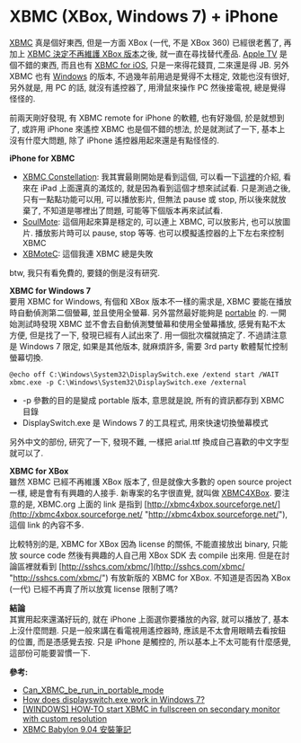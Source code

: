 # XBMC (XBox, Windows 7) + iPhone


  
[XBMC](http://xbmc.org/) 真是個好東西, 但是一方面 XBox (一代, 不是 XBox 360) 已經很老舊了, 再加上 [XBMC 決定不再維護 XBox 版本](http://xbmc.org/theuni/2010/05/27/farewell-xbox/)之後, 就一直在尋找替代產品. [Apple TV](http://www.apple.com/appletv/) 是個不錯的東西, 而且也有 [XBMC for iOS](http://wiki.xbmc.org/?title=XBMC_for_Mac_on_Apple_TV), 只是一來得花錢買, 二來還是得 JB. 另外 XBMC 也有 [Windows](http://xbmc.org/download/) 的版本, 不過幾年前用過是覺得不太穩定, 效能也沒有很好, 另外就是, 用 PC 的話, 就沒有遙控器了, 用滑鼠來操作 PC 然後接電視, 總是覺得怪怪的.  
  
前兩天剛好發現, 有 XBMC remote for iPhone 的軟體, 也有好幾個, 於是就想到了, 或許用 iPhone 來遙控 XBMC 也是個不錯的想法, 於是就測試了一下, 基本上沒有什麼大問題, 除了 iPhone 遙控器用起來還是有點怪怪的.  
  
  
  
**iPhone for XBMC**  

*   [XBMC Constellation](http://itunes.apple.com/app/xbmc-constellation/id437807301): 我其實最剛開始是看到這個, 可以看一下[這裡](http://forum.xbmc.org/showthread.php?t=104567)的介紹, 看來在 iPad 上面還真的滿炫的, 就是因為看到這個才想來試試看. 只是測過之後, 只有一點點功能可以用, 可以播放影片, 但無法 pause 或 stop, 所以後來就放棄了, 不知道是哪裡出了問題, 可能等下個版本再來試試看.
*   [SoulMote](http://itunes.apple.com/us/app/soulmote/id424477236): 這個用起來算是穩定的, 可以連上 XBMC, 可以放影片, 也可以放圖片. 播放影片時可以 pause, stop 等等. 也可以模擬遙控器的上下左右來控制 XBMC
*   [XBMoteC](http://itunes.apple.com/us/app/xbmotec/id386296182): 這個我連 XBMC 總是失敗

btw, 我只有看免費的, 要錢的倒是沒有研究.  
  
**XBMC for Windows 7**  
要用 XBMC for Windows, 有個和 XBox 版本不一樣的需求是, XBMC 要能在播放時自動偵測第二個螢幕, 並且使用全螢幕. 另外當然最好能夠是 [portable](http://zh.wikipedia.org/wiki/%E7%B6%A0%E8%89%B2%E8%BB%9F%E9%AB%94) 的. 一開始測試時發現 XBMC 並不會去自動偵測雙螢幕和使用全螢幕播放, 感覺有點不太方便, 但是找了一下, 發現已經有人試出來了. 用一個批次檔就搞定了. 不過請注意是 Windows 7 限定, 如果是其他版本, 就麻煩許多, 需要 3rd party 軟體幫忙控制螢幕切換.  
  
  
`@echo off C:\Windows\System32\DisplaySwitch.exe /extend start /WAIT xbmc.exe -p C:\Windows\System32\DisplaySwitch.exe /external`  

*   \-p 參數的目的是變成 portable 版本, 意思就是說, 所有的資訊都存到 XBMC 目錄
*   DisplaySwitch.exe 是 Windows 7 的工具程式, 用來快速切換螢幕模式

另外中文的部份, 研究了一下, 發現不難, 一樣把 arial.ttf 換成自己喜歡的中文字型就可以了.  
  
**XBMC for XBox**  
雖然 XBMC 已經不再維護 XBox 版本了, 但是就像大多數的 open source project 一樣, 總是會有有興趣的人接手. 新專案的名字很直覺, 就叫做 [XBMC4XBox](http://www.xbmc4xbox.org/). 要注意的是, XBMC.org 上面的 link 是指到 [http://xbmc4xbox.sourceforge.net/](http://xbmc4xbox.sourceforge.net/ "http://xbmc4xbox.sourceforge.net/"), 這個 link 的內容不多.  
  
比較特別的是, XBMC for XBox 因為 license 的關係, 不能直接放出 binary, 只能放 source code 然後有興趣的人自己用 XBox SDK 去 compile 出來用. 但是在討論區裡就看到 [http://sshcs.com/xbmc/](http://sshcs.com/xbmc/ "http://sshcs.com/xbmc/") 有放新版的 XBMC for XBox. 不知道是否因為 XBox (一代) 已經不再賣了所以放寬 license 限制了嗎?  
  
**結論**  
其實用起來還滿好玩的, 就在 iPhone 上面選你要播放的內容, 就可以播放了, 基本上沒什麼問題. 只是一般來講在看電視用遙控器時, 應該是不太會用眼睛去看按鈕的位置, 而是憑感覺去按. 只是 iPhone 是觸控的, 所以基本上不太可能有什麼感覺, 這部份可能要習慣一下.  
  
**參考:**  

*   [Can\_XBMC\_be\_run\_in\_portable\_mode](http://wiki.xbmc.org/index.php?title=XBMC_for_Windows_specific_FAQ#Can_XBMC_be_run_in_portable_mode.3F)
*   [How does displayswitch.exe work in Windows 7?](http://answers.microsoft.com/en-us/windows/forum/windows_7-hardware/how-does-displayswitchexe-work-in-windows-7/1d30ef62-881a-4a69-ac02-e496b1f794ef)
*   [[WINDOWS] HOW-TO start XBMC in fullscreen on secondary monitor with custom resolution](http://forum.xbmc.org/showthread.php?t=44617)
*   [XBMC Babylon 9.04 安裝筆記](http://dennys.github.io/doc/software/xbmc-babylon-904)
